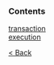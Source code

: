 ### Contents
[transaction](./transaction.md)  
[execution](./execution.md)  

[< Back](../README.md)
